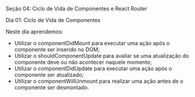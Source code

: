 Seção 04: Ciclo de Vida de Componentes e React Router 

Dia 01: Ciclo de Vida de Componentes 

Neste dia aprendemos:
- Utilizar o componentDidMount para executar uma ação após o componente ser inserido no DOM; 
- Utilizar o shouldComponentUpdate para avaliar se uma atualização do componente deve ou não acontecer naquele momento; 
- Utilizar o componentDidUpdate para executar uma ação após o componente ser atualizado; 
- Utilizar o componentWillUnmount para realizar uma ação antes de o componente ser desmontado. 
